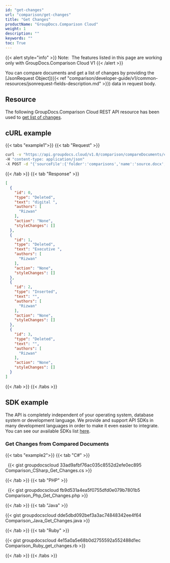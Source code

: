 ```yaml
---
id: "get-changes"
url: "comparison/get-changes"
title: "Get Changes"
productName: "GroupDocs.Comparison Cloud"
weight: 1
description: ""
keywords: ""
toc: True
---
```


{{< alert style="info" >}}
Note:  The features listed in this page are working only with GroupDocs.Comparison Cloud V1
{{< /alert >}}

You can compare documents and get a list of changes by providing the [JsonRequest Object]({{< ref "comparison/developer-guide/v1/common-resources/jsonrequest-fields-description.md" >}}) data in request body.

## Resource

The following GroupDocs.Comparison Cloud REST API resource has been used to [get list of changes](https://apireference.groupdocs.cloud/comparison/#!/Changes/PostChanges).

## cURL example

{{< tabs "example1">}} {{< tab "Request" >}}

```bash
curl -v "https://api.groupdocs.cloud/v1.0/comparison/compareDocuments/changes?appsid#XXXX&#x26;signature#XXX-XX"
-H "content-type: application/json"
-X POST -d "{'sourceFile':{'folder':'comparisons','name':'source.docx','password':''},'targetFiles':[{'folder':'comparisons','name':'target.docx','password':''}],'settings ':{'generateSummaryPage':true,'showDeletedContent':true,'styleChangeDetection':true,'insertedItemsStyle':{'color':'Blue','beginSeparatorString':'','endSeparatorString':'','bold':false,'italic':false,'strikeThrough':false},'deletedItemsStyle':{'color':'Red','beginSeparatorString':'','endSeparatorString':'','bold':false,'italic':false,'strikeThrough':false},'styleChangedItemsStyle':{'color':'Green','beginSeparatorString':'','endSeparatorString':'','bold':false,'italic':false,'strikeThrough':false},'wordsSeparatorChars':[],'detailLevel':'Low','useFramesForDelInsElements':false,'calculateComponentCoordinates':false,'markDeletedInsertedContentDeep':false},'changes':[{'id':0,'action':'Reject'},{'id':1,'action':'Reject'}]}"
```

{{< /tab >}} {{< tab "Response" >}}

```json
[
  {
    "id": 0,
    "type": "Deleted",
    "text": "digital ",
    "authors": [
      "Rizwan"
    ],
    "action": "None",
    "styleChanges": []
  },
  {
    "id": 1,
    "type": "Deleted",
    "text": "Executive ",
    "authors": [
      "Rizwan"
    ],
    "action": "None",
    "styleChanges": []
  },
  {
    "id": 2,
    "type": "Inserted",
    "text": "",
    "authors": [
      "Rizwan"
    ],
    "action": "None",
    "styleChanges": []
  },
  {
    "id": 3,
    "type": "Deleted",
    "text": "",
    "authors": [
      "Rizwan"
    ],
    "action": "None",
    "styleChanges": []
  }
]
```
{{< /tab >}} {{< /tabs >}}

## SDK example

The API is completely independent of your operating system, database system or development language. We provide and support API SDKs in many development languages in order to make it even easier to integrate. You can see our available SDKs list [here](https://github.com/groupdocs-comparison-cloud).

### Get Changes from Compared Documents

{{< tabs "example2">}} {{< tab "C#" >}}

 
{{< gist groupdocscloud 33ad9afbf76ac035c8552d2efe0ec895 Comparison_CSharp_Get_Changes.cs >}}

{{< /tab >}} {{< tab "PHP" >}}

 
{{< gist groupdocscloud fb9d531a4ea5f0755dfd0e079b7801b5 Comparison_Php_Get_Changes.php >}}

{{< /tab >}} {{< tab "Java" >}}

{{< gist groupdocscloud dde5dbd092bef3a3ac74848342ee4f64 Comparison_Java_Get_Changes.java >}}

{{< /tab >}} {{< tab "Ruby" >}}

{{< gist groupdocscloud 4e15a0a5e68b0d2755592a552488d1ec Comparison_Ruby_get_changes.rb >}}

{{< /tab >}} {{< /tabs >}}
